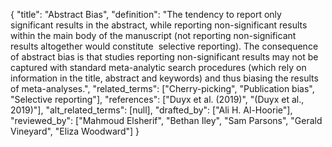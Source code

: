 {
    "title": "Abstract Bias",
    "definition": "The tendency to report only significant results in the abstract, while reporting non-significant results within the main body of the manuscript (not reporting non-significant results altogether would constitute  selective reporting). The consequence of abstract bias is that studies reporting non-significant results may not be captured with standard meta-analytic search procedures (which rely on information in the title, abstract and keywords) and thus biasing the results of meta-analyses.",
    "related_terms": ["Cherry-picking", "Publication bias", "Selective reporting"],
    "references": ["Duyx et al. (2019)", "(Duyx et al., 2019)"],
    "alt_related_terms": [null],
    "drafted_by": ["Ali H. Al-Hoorie"],
    "reviewed_by": ["Mahmoud Elsherif", "Bethan Iley", "Sam Parsons", "Gerald Vineyard", "Eliza Woodward"]
  }
